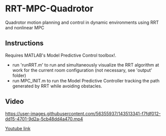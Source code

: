# RRT-MPC-Quadrotor
Quadrotor motion planning and control in dynamic environments using RRT and nonlinear MPC

## Instructions
Requires MATLAB's Model Predictive Control toolbox!.
- run 'runRRT.m' to run and simultaneously visualize the RRT algorithm at work for the current room configuration (not necessary, see 'output' folder)
- run MPC_INIT.m to run the Model Predictive Controller tracking the path generated by RRT while avoiding obstacles.

## Video

https://user-images.githubusercontent.com/56355937/143513341-f7fdf012-dd15-4701-9d2a-5cb48dd4a470.mp4


[Youtube link](https://youtu.be/t-gdGla0xOs)
